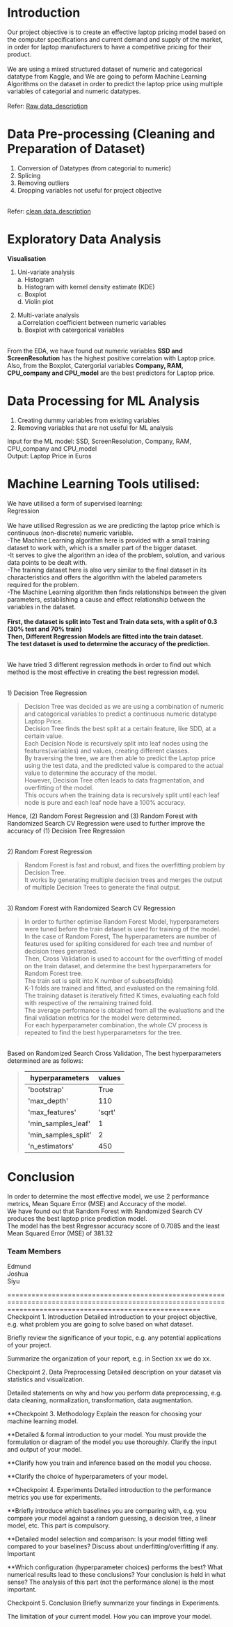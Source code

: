 # Introduction
Our project objective is to create an effective laptop pricing model based on the computer specifications and current demand and supply of the market, in order for laptop manufacturers to have a competitive pricing for their product. <br />
<br />
We are using a mixed structured dataset of numeric and categorical datatype from Kaggle, and We are going to peform Machine Learning Algorithms on the dataset in order to predict the laptop price using multiple variables of categorial and numeric datatypes. <br />
<br />    Refer: [Raw data_description](https://github.com/siyu2002/SC1015_Predict_Laptop_Price/blob/main/raw%20data_description) <br />

# Data Pre-processing (Cleaning and Preparation of Dataset) 
1) Conversion of Datatypes (from categorial to numeric)
2) Splicing
3) Removing outliers
4) Dropping variables not useful for project objective

<br /> Refer: [clean data_description](https://github.com/siyu2002/SC1015_Predict_Laptop_Price/blob/main/clean%20data_description) <br /> 

# Exploratory Data Analysis
**Visualisation**
1) Uni-variate analysis
<br /> a. Histogram
<br /> b. Histogram with kernel density estimate (KDE)
<br /> c. Boxplot
<br /> d. Violin plot
  
2) Multi-variate analysis
<br /> a.Correlation coefficient between numeric variables
<br /> b. Boxplot with catergorical variables
  
<br />From the EDA, we have found out numeric variables **SSD and ScreenResolution** has the highest positive correlation with Laptop price.
<br />Also, from the Boxplot, Catergorial variables **Company, RAM, CPU_company and CPU_model** are the best predictors for Laptop price.

# Data Processing for ML Analysis
1. Creating dummy variables from existing variables
2. Removing variables that are not useful for ML analysis

Input for the ML model: SSD, ScreenResolution, Company, RAM, CPU_company and CPU_model
<br />Output: Laptop Price in Euros

# Machine Learning Tools utilised:
We have utilised a form of supervised learning: 
<br />Regression
<br />
<br />We have utilised Regression as we are predicting the laptop price which is continuous (non-discrete) numeric variable.
<br />-The Machine Learning algorithm here is provided with a small training dataset to work with, which is a smaller part of the bigger dataset.
<br />-It serves to give the algorithm an idea of the problem, solution, and various data points to be dealt with.
<br />-The training dataset here is also very similar to the final dataset in its characteristics and offers the algorithm with the labeled parameters required for the problem.
<br />-The Machine Learning algorithm then finds relationships between the given parameters, establishing a cause and effect relationship between the variables in the dataset.
<br />
<br />
**First, the dataset is split into Test and Train data sets, with a split of 0.3 (30% test and 70% train)
<br />Then, Different Regression Models are fitted into the train dataset.
<br />The test dataset is used to determine the accuracy of the prediction.**

<br />We have tried 3 different regression methods in order to find out which method is the most effective in creating the best regression model.

<br />1) Decision Tree Regression
>Decision Tree was decided as we are using a combination of numeric and categorical variables to predict a continuous numeric datatype Laptop Price.
><br />Decision Tree finds the best split at a certain feature, like SDD, at a certain value.
><br />Each Decision Node is recursively split into leaf nodes using the features(variables) and values, creating different classes.
><br />By traversing the tree, we are then able to predict the Laptop price using the test data, and the predicted value is compared to the actual value to determine the accuracy of the model.
><br />However, Decision Tree often leads to data fragmentation, and overfitting of the model.
><br />This occurs when the training data is recursively split until each leaf node is pure and each leaf node have a 100% accuracy.

Hence, (2) Random Forest Regression and (3) Random Forest with Randomized Search CV Regression were used to further improve the accuracy of (1) Decision Tree Regression

<br />2) Random Forest Regression

>Random Forest is fast and robust, and fixes the overfitting problem by Decision Tree.
><br />It works by generating multiple decision trees and merges the output of multiple Decision Trees to generate the final output.
><br />

<br />3) Random Forest with Randomized Search CV Regression

> In order to further optimise Random Forest Model, hyperparameters were tuned before the train dataset is used for training of the model.
> <br />In the case of Random Forest, The hyperparameters are number of features used for spliting considered for each tree and number of decision trees generated.
> <br />Then, Cross Validation is used to account for the overfitting of model on the train dataset, and determine the best hyperparameters for Random Forest tree.
> <br />The train set is split into K number of subsets(folds)
> <br />K-1 folds are trained and fitted, and evaluated on the remaining fold.
> <br />The training dataset is iteratively fitted K times, evaluating each fold with respective of the remaining trained fold.
> <br />The average performance is obtained from all the evaluations and the final validation metrics for the model were determined.
> <br />For each hyperparameter combination, the whole CV process is repeated to find the best hyperparameters for the tree.

<br />Based on Randomized Search Cross Validation, 
The best hyperparameters determined are as follows:
 >| hyperparameters | values |
 >|-----------------|--------|
 >| 'bootstrap' | True  |
 >| 'max_depth'  | 110 |
 >| 'max_features'  | 'sqrt'  |
 >| 'min_samples_leaf' |  1  |
 >| 'min_samples_split' | 2 |
 >| 'n_estimators' |  450  |





# Conclusion
In order to determine the most effective model, we use 2 performance metrics, Mean Square Error (MSE) and Accuracy of the model.
<br />We have found out that Random Forest with Randomized Search CV produces the best laptop price prediction model.
<br />The model has the best Regressor accuracy score of 0.7085 and the least Mean Squared Error (MSE) of 381.32


### Team Members
Edmund
<br /> Joshua
<br /> Siyu
<br />

============================================================================================================================================================  
Checkpoint 1. Introduction Detailed introduction to your project objective, e.g. what problem you are going to solve based on what dataset.

Briefly review the significance of your topic, e.g. any potential applications of your project.

Summarize the organization of your report, e.g. in Section xx we do xx.

Checkpoint 2. Data Preprocessing Detailed description on your dataset via statistics and visualization.

Detailed statements on why and how you perform data preprocessing, e.g. data cleaning, normalization, transformation, data augmentation.

**Checkpoint 3. Methodology Explain the reason for choosing your machine learning model.

**Detailed & formal introduction to your model. You must provide the formulation or diagram of the model you use thoroughly. Clarify the input and output of your model.

**Clarify how you train and inference based on the model you choose.

**Clarify the choice of hyperparameters of your model.

**Checkpoint 4. Experiments Detailed introduction to the performance metrics you use for experiments.

**Briefly introduce which baselines you are comparing with, e.g. you compare your model against a random guessing, a decision tree, a linear model, etc. This part is compulsory.

**Detailed model selection and comparison: Is your model fitting well compared to your baselines? Discuss about underfitting/overfitting if any. Important

**Which configuration (hyperparameter choices) performs the best? What numerical results lead to these conclusions? Your conclusion is held in what sense? The analysis of this part (not the performance alone) is the most important.

Checkpoint 5. Conclusion Briefly summarize your findings in Experiments.

The limitation of your current model. How you can improve your model.
